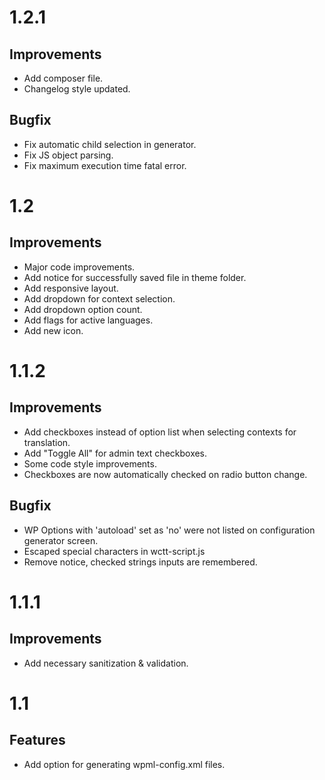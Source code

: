 # 1.2.1

## Improvements

* Add composer file.
* Changelog style updated.

## Bugfix

* Fix automatic child selection in generator.
* Fix JS object parsing.
* Fix maximum execution time fatal error.

# 1.2

## Improvements

* Major code improvements.
* Add notice for successfully saved file in theme folder.
* Add responsive layout.
* Add dropdown for context selection.
* Add dropdown option count.
* Add flags for active languages.
* Add new icon.

# 1.1.2

## Improvements

* Add checkboxes instead of option list when selecting contexts for translation.
* Add "Toggle All" for admin text checkboxes.
* Some code style improvements.
* Checkboxes are now automatically checked on radio button change.

## Bugfix

* WP Options with 'autoload' set as 'no' were not listed on configuration generator screen.
* Escaped special characters in wctt-script.js
* Remove notice, checked strings inputs are remembered.

# 1.1.1

## Improvements

* Add necessary sanitization & validation.

# 1.1

## Features

* Add option for generating wpml-config.xml files.
